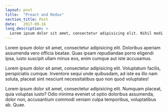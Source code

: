 ```yaml
---
layout: post
title:  "Preact and Redux"
section_title: Post
date:   2017-09-16
long_description: >
  Lorem ipsum dolor sit amet, consectetur adipisicing elit. Nihil modi illo, omnis? Itaque nulla, omnis, quis maiores aliquam architecto dolores, illum autem modi sequi ducimus facere placeat. Esse, quod, laudantium.
---
```

Lorem ipsum dolor sit amet, consectetur adipisicing elit. Doloribus aperiam assumenda vero officia beatae. Quas ipsam repudiandae porro eligendi ipsa, iusto suscipit ullam minus eos, enim cumque aut iste accusamus.

Lorem ipsum dolor sit amet, consectetur adipisicing elit. Voluptatum facilis, perspiciatis cumque. Inventore sequi unde quibusdam, ad iste ea illo nam soluta, placeat sint nesciunt necessitatibus quo non quod voluptates!

Lorem ipsum dolor sit amet, consectetur adipisicing elit. Numquam placeat, quia voluptas iusto? Odio minima eveniet ut optio doloribus assumenda, dolor non, accusantium commodi veniam culpa temporibus, voluptatibus ab. Quae.
